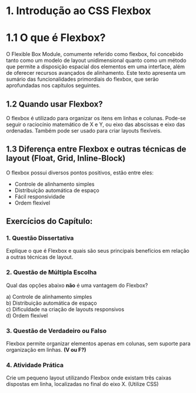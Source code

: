 # 1\. Introdução ao CSS Flexbox

# 1.1 O que é Flexbox?

O Flexible Box Module, comumente referido como flexbox, foi concebido tanto como um modelo de layout unidimensional quanto como um método que permite a disposição espacial dos elementos em uma interface, além de oferecer recursos avançados de alinhamento. Este texto apresenta um sumário das funcionalidades primordiais do flexbox, que serão aprofundadas nos capítulos seguintes.

## 1.2 Quando usar Flexbox?

O flexbox é utilizado para organizar os itens em linhas e colunas. Pode-se seguir o raciocínio matemático de X e Y, ou eixo das abscissas e eixo das ordenadas. Também pode ser usado para criar layouts flexíveis.

## 1.3 Diferença entre Flexbox e outras técnicas de layout (Float, Grid, Inline-Block)

O flexbox possui diversos pontos positivos, estão entre eles:

* Controle de alinhamento simples  
* Distribuição automática de espaço  
* Fácil responsividade  
* Ordem flexível

## Exercícios do Capítulo:

### 1. Questão Dissertativa  
Explique o que é Flexbox e quais são seus principais benefícios em relação a outras técnicas de layout.

### 2. Questão de Múltipla Escolha  
Qual das opções abaixo **não** é uma vantagem do Flexbox?  

a) Controle de alinhamento simples  
b) Distribuição automática de espaço  
c) Dificuldade na criação de layouts responsivos  
d) Ordem flexível  

### 3. Questão de Verdadeiro ou Falso  
Flexbox permite organizar elementos apenas em colunas, sem suporte para organização em linhas. **(V ou F?)**

### 4. Atividade Prática  
Crie um pequeno layout utilizando Flexbox onde existam três caixas dispostas em linha, localizadas no final do eixo X. (Utilize CSS)


